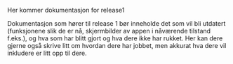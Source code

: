 Her kommer dokumentasjon for release1

Dokumentasjon som hører til release 1 bør inneholde det som vil bli utdatert (funksjonene slik de er nå, skjermbilder av appen i nåværende tilstand f.eks.), og hva som har blitt gjort og hva dere ikke har rukket. Her kan dere gjerne også skrive litt om hvordan dere har jobbet, men akkurat hva dere vil inkludere er litt opp til dere.